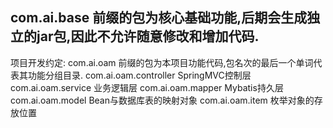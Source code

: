 com.ai.base 前缀的包为核心基础功能,后期会生成独立的jar包,因此不允许随意修改和增加代码.
------------------------------------------------------------------------------------
项目开发约定:
com.ai.oam 前缀的包为本项目功能代码,包名次的最后一个单词代表其功能分组目录.
com.ai.oam.controller 		SpringMVC控制层
com.ai.oam.service    		业务逻辑层
com.ai.oam.mapper     		Mybatis持久层
com.ai.oam.model	   		Bean与数据库表的映射对象
com.ai.oam.item	       	 枚举对象的存放位置